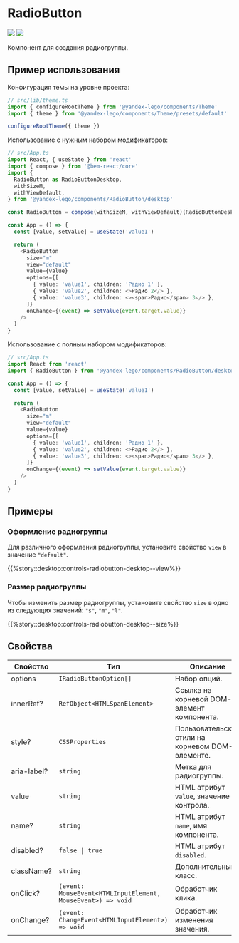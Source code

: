 # RadioButton

<a href='https://github.yandex-team.ru/search-interfaces/frontend/tree/master/packages/lego-components/src/components/Radiobutton' target='_blank'><img src='https://badger.yandex-team.ru/custom/[Исходники]/[Github
][green]/badge.svg' /></a> <a href='https://search.yandex-team.ru/stsearch?text=Radiobutton.ts&facet.queue=ISL&facet.type=bug&facet.status=128' target='_blank'><img src='https://badger.yandex-team.ru/custom/[Известные проблемы]/[Startrek][blue]/badge.svg' /></a>

<!-- description:start -->
Компонент для создания радиогруппы.
<!-- description:end -->

## Пример использования

Конфигурация темы на уровне проекта:

```ts
// src/lib/theme.ts
import { configureRootTheme } from '@yandex-lego/components/Theme'
import { theme } from '@yandex-lego/components/Theme/presets/default'

configureRootTheme({ theme })
```

Использование с нужным набором модификаторов:

```ts
// src/App.ts
import React, { useState } from 'react'
import { compose } from '@bem-react/core'
import {
  RadioButton as RadioButtonDesktop,
  withSizeM,
  withViewDefault,
} from '@yandex-lego/components/RadioButton/desktop'

const RadioButton = compose(withSizeM, withViewDefault)(RadioButtonDesktop)

const App = () => {
  const [value, setValue] = useState('value1')

  return (
    <RadioButton
      size="m"
      view="default"
      value={value}
      options={[
        { value: 'value1', children: 'Радио 1' },
        { value: 'value2', children: <>Радио 2</> },
        { value: 'value3', children: <><span>Радио</span> 3</> },
      ]}
      onChange={(event) => setValue(event.target.value)}
    />
  )
}
```

Использование с полным набором модификаторов:

```ts
// src/App.ts
import React from 'react'
import { RadioButton } from '@yandex-lego/components/RadioButton/desktop/bundle'

const App = () => {
  const [value, setValue] = useState('value1')

  return (
    <RadioButton
      size="m"
      view="default"
      value={value}
      options={[
        { value: 'value1', children: 'Радио 1' },
        { value: 'value2', children: <>Радио 2</> },
        { value: 'value3', children: <><span>Радио</span> 3</> },
      ]}
      onChange={(event) => setValue(event.target.value)}
    />
  )
}
```

## Примеры

### Оформление радиогруппы

Для различного оформления радиогруппы, установите свойство `view` в значение `"default"`.

{{%story::desktop:controls-radiobutton-desktop--view%}}

### Размер радиогруппы

Чтобы изменить размер радиогруппы, установите свойство `size` в одно из следующих значений: `"s"`, `"m"`, `"l"`.

{{%story::desktop:controls-radiobutton-desktop--size%}}

## Свойства

<!-- props:start -->
| Свойство    | Тип                                                         | Описание                                         |
| ----------- | ----------------------------------------------------------- | ------------------------------------------------ |
| options     | `IRadioButtonOption[]`                                      | Набор опций.                                     |
| innerRef?   | `RefObject<HTMLSpanElement>`                                | Ссылка на корневой DOM-элемент компонента.       |
| style?      | `CSSProperties`                                             | Пользовательские стили на корневом DOM-элементе. |
| aria-label? | `string`                                                    | Метка для радиогруппы.                           |
| value       | `string`                                                    | HTML атрибут `value`, значение контрола.         |
| name?       | `string`                                                    | HTML атрибут `name`, имя компонента.             |
| disabled?   | `false \| true`                                             | HTML атрибут `disabled`.                         |
| className?  | `string`                                                    | Дополнительный класс.                            |
| onClick?    | `(event: MouseEvent<HTMLInputElement, MouseEvent>) => void` | Обработчик клика.                                |
| onChange?   | `(event: ChangeEvent<HTMLInputElement>) => void`            | Обработчик изменения значения.                   |
<!-- props:end -->

